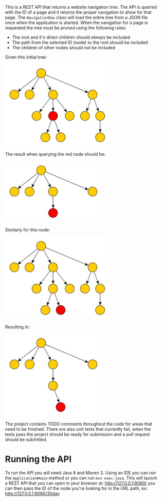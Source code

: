 This is a REST API that returns a website navigation tree. The API is queried with the ID of a page and it returns the
 proper navigation to show for that page. The `NavigationDao` class will load the entire tree from a JSON file once
 when the application is started. When the navigation for a page is requested the tree must be *pruned* using the
 following rules:

* The root and it's direct children should *always* be included
* The path from the selected ID (node) to the root should be included
* The children of other nodes should *not* be included

Given this initial tree:


![Initial Tree](start_tree.jpg)


The result when querying the red node should be:


![Result Tree](result_tree.jpg)

Similarly for this node:

![Initial Tree](start_tree2.jpg)

Resulting in:

![Initial Tree](result_tree2.jpg)



The project contains *TODO* comments throughout the code for areas that need to be finished. There are also unit tests
that currently fail, when the tests pass the project should be ready for submission and a pull request
should be submitted.


# Running the API

To run the API you will need Java 8 and Maven 3. Using an IDE you can run the `Application#main` method
or you can run `mvn exec:java`. This will launch a REST API that you can open in your browser at:
 http://127.0.0.1:8080/ you can then pass the ID of the node you're looking for in the URL path,
 ex: http://127.0.0.1:8080/30day
